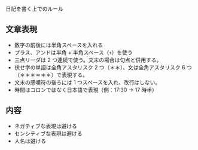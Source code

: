 日記を書く上でのルール

## 文章表現
- 数字の前後には半角スペースを入れる
- プラス、アンドは半角 + 半角スペース（` + `）を使う
- 三点リーダは 2 つ連続で使う。文末の場合は句点と併用する。
- 伏せ字の単語は全角アスタリスク 2 つ（＊＊）、文は全角アスタリスク 6 つ（＊＊＊＊＊＊）で表現する。
- 文末の感嘆符の後ろには 1 つスペースを入れ、改行はしない。
- 時間はコロンではなく日本語で表現（例：17:30 → 17 時半）

## 内容
- ネガティブな表現は避ける
- センシティブな表現は避ける
- 人名は避ける
